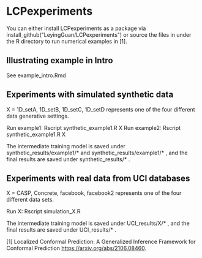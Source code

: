 # LCPexperiments

You can either install LCPexperiments as a package via install_github("LeyingGuan/LCPexperiments") or source the files in under the R directory to run numerical examples in [1].

## Illustrating example in Intro
See example_intro.Rmd

## Experiments with simulated synthetic data
X = 1D_setA,  1D_setB, 1D_setC, 1D_setD represents one of the four different data generative settings.

Run example1: Rscript synthetic_example1.R X
Run example2: Rscript synthetic_example1.R X

The intermediate training model is saved under synthetic_results/example1/* and synthetic_results/example1/* , and the final results are saved under  synthetic_results/* .

## Experiments with real data from UCI databases
X = CASP, Concrete, facebook, facebook2 represents one of the four different data sets.

Run X: Rscript simulation_X.R

The intermediate training model is saved under UCI_results/X/*  , and the final results are saved under  UCI_results/* .


[1] Localized Conformal Prediction: A Generalized Inference Framework for Conformal Prediction https://arxiv.org/abs/2106.08460.
